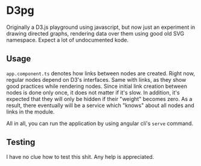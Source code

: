 # D3pg

Originally a D3.js playground using javascript, but now just an experiment in
drawing directed graphs, rendering data over them using good old SVG namespace. Expect a lot of undocumented
kode.

## Usage

`app.component.ts` denotes how links between nodes are created. Right now,
regular nodes depend on D3's interfaces. Same with links, as they show good
practices while rendering nodes. Since initial link creation between nodes
is done only once, it does not matter if it's slow. In addition,
it's expected that they will only be hidden if their "weight"
becomes zero. As a result, there eventually will be a service which 
"knows" about all nodes and links in the module.

All in all, you can run the application by using angular cli's `serve` command.

## Testing

I have no clue how to test this shit. Any help is appreciated.
